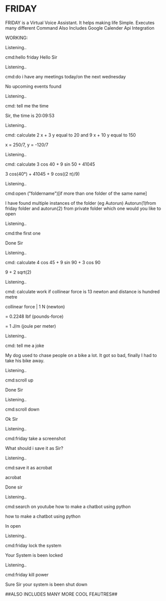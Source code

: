 # FRIDAY
FRIDAY is a Virtual Voice Assistant. It helps making life Simple. Executes many different Command
Also Includes Google Calender Api Integration

WORKING:


Listening..

cmd:hello friday
Hello Sir

Listening..

cmd:do i have any meetings today/on the next wednesday

No upcoming events found

Listening..

cmd: tell me the time

Sir, the time is 20:09:53

Listening..

cmd: calculate 2 x + 3 y equal to 20 and 9 x + 10 y equal to 150

x = 250/7, y = -120/7

Listening..

cmd: calculate 3 cos 40 + 9 sin 50 + 41045

3 cos(40°) + 41045 + 9 cos((2 π)/9)

Listening..

cmd:open ("foldername")[if more than one folder of the same name]

I have found multiple instances of the folder (eg Autorun) Autorun(1)from friday folder and autorun(2) from private folder which one would you like to open

Listening..

cmd:the first one

Done Sir

Listening..

cmd: calculate 4 cos 45 + 9 sin 90 + 3 cos 90

9 + 2 sqrt(2)


Listening..

cmd: calculate work if collinear force is 13 newton and distance is hundred metre

collinear force | 1 N (newton)

= 0.2248 lbf (pounds-force)

= 1 J/m (joule per meter)


Listening..

cmd: tell me a joke

My dog used to chase people on a bike a lot. It got so bad, finally I had to take his bike away.


Listening..

cmd:scroll up

Done Sir

Listening..

cmd:scroll down

Ok Sir

Listening..

cmd:friday take a screenshot

What should i save it as Sir?

Listening..

cmd:save it as acrobat

acrobat 

Done sir

Listening..

cmd:search on youtube how to make a chatbot using python

how to make a chatbot using python 

In open

Listening..

cmd:friday lock the system

Your System is been locked

Listening..

cmd:friday kill power

Sure Sir your system is been shut down

##ALSO INCLUDES MANY MORE COOL FEAUTRES##
